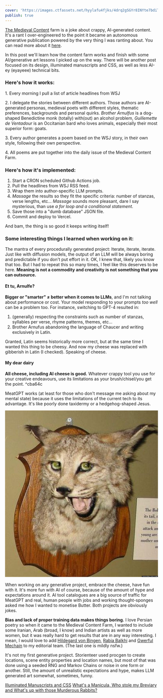 ```yaml
---
cover: 'https://images.ctfassets.net/hyylafu4fjks/4drq2gSGYr8INYte7bdiTh/f64a699f0d868f9152db63b6b63fb9fb/245491987_342644317634651_7224792750543159376_n_18064078861288800.jpg'
publish: true
---
```

[The Medieval Content](https://tidings.potato.horse) farm is a joke about crappy, AI-generated content. It's a rant I over-engineered to the point it became an autonomous generative publication powered by the very thing I was ranting about. You can read more about it [here](https://tidings.potato.horse/about). 

In this post we'll learn how the content farm works and finish with some AI/generative art lessons I picked up on the way. There will be another post focused on its design, illuminated manuscripts and CSS, as well as less AI-ey (eyayeee) technical bits.

### Here's how it works:

1\. Every morning I pull a list of article headlines from WSJ

2\. I delegate the stories between different authors. Those authors are AI-generated personas, medieval poets with different styles, thematic preferences, backgrounds and personal quirks. *Brother Arnulfus* is a dog-shaped Benedictine monk (totally) with(out) an alcohol problem, *Guillemette de Ventadour* is an Occitanian bard who loves animals, especially their most superior form: goats.

3\. Every author generates a poem based on the WSJ story, in their own style, following their own perspective.

4\. All poems are put together into the daily issue of the Medieval Content Farm.

### Here's how it's implemented:

1. Start a CRON scheduled Github Actions job.
2. Pull the headlines from WSJ RSS feed.
3. Wrap them into author-specific LLM prompts.
4. *Massage* the results so they fit the specific criteria: number of stanzas, verse lengths, etc... *Massage* sounds more pleasant, dare I say mysterious, than use *a for loop and a conditional statement*.
5. Save those into a "dumb database" JSON file.
6. Commit and deploy to Vercel.

And bam, the thing is so good it keeps writing itself!

### Some interesting things I learned when working on it:

The mantra of every procedurally generated project: Iterate, iterate, iterate. Just like with diffusion models, the output of an LLM will be always boring and predictable if you don't put effort in it. OK, I knew that, likely you know that too. But I had to repeat this so many times, I feel like this deserves to be here. **Meaning is not a commodity and creativity is not something that you can outsource.**


#### Et tu, Arnulfe?

**Bigger or "smarter" ≠ better when it comes to LLMs**, and I'm not talking about performance or cost. Your model responding to your prompts *too well* can be a problem too. For instance, switching to GPT-4 resulted in:

1. (generally) respecting the constraints such as number of stanzas, syllables per verse, rhyme patterns, themes, etc... 
2. Brother Arnufus abandoning the language of Chaucer and writing exclusively in Latin.

Granted, Latin seems historically more correct, but at the same time I wanted this thing to be cheesy. And now my cheese was replaced with gibberish in Latin (I checked). Speaking of cheese.

#### My dear dairy

**All cheese, including AI cheese is good.** Whatever crappy tool you use for your creative endeavours, use its limitations as your brush/chisel/you get the point. <span id="^cba64c" class="link-marker">^cba64c</span>

MeatGPT works (at least for those who don't message me asking about my mental state) because it uses the limitations of the current tech to its advantage. It's like poorly done taxidermy or a hedgehog-shaped Jesus.

![3483](taxidermy-cat.jpg)


When working on any generative project, embrace the cheese, have fun with it. It's more fun with AI of course, because of the amount of hype and expectations around it. AI tool catalogues are a big source of traffic for MeatGPT and real, human people with jobs and working thought-sponges asked me how I wanted to monetise Butter. Both projects are obviously jokes.

**Bias and lack of proper training data makes things boring.** I love Persian poetry so when it came to the Medieval Content Farm, I wanted to include some Iranian, Arab (broad, I know) and Indian artists as well as more women, but it was really hard to get results that are in any way interesting. I mean, I would love to add [Hildegard von Bingen](https://en.wikipedia.org/wiki/Hildegard_of_Bingen),  [Rabia Balkhi](https://en.wikipedia.org/wiki/Rabia_Balkhi) and [Gwerful Mechain](https://allpoetry.com/The-Female-Genitals) to my editorial team. (The last one is mildly nsfw.)

It's not my first generative project. Storienteer used procgen to create locations, scene entity properties and location names, but most of that was done using a seeded RNG and Markov Chains or noise in one form or another. Still, the amount of unrealistic expectations and hype, makes LLM generated art somewhat, sometimes, funny. 



[Illuminated Manuscripts and CSS](<../Illuminated Manuscripts and CSS>)
[What's a Manicula, Who stole my Breviary and What's up with those Murderous Rabbits?](<../What's a Manicula, Who stole my Breviary and What's up with those Murderous Rabbits?>)
